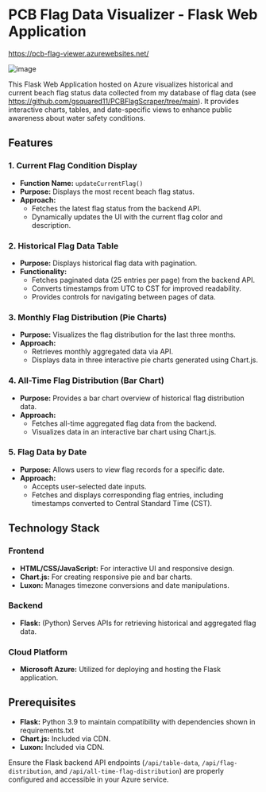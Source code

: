 


# PCB Flag Data Visualizer - Flask Web Application
https://pcb-flag-viewer.azurewebsites.net/

![image](https://github.com/user-attachments/assets/de14e08a-9e8f-41e5-9898-57adfc3034d4)

This Flask Web Application hosted on Azure visualizes historical and current beach flag status data collected from my database of flag data (see https://github.com/gsquared11/PCBFlagScraper/tree/main). It provides interactive charts, tables, and date-specific views to enhance public awareness about water safety conditions.

## Features

### 1. Current Flag Condition Display
- **Function Name:** `updateCurrentFlag()`
- **Purpose:** Displays the most recent beach flag status.
- **Approach:**
  - Fetches the latest flag status from the backend API.
  - Dynamically updates the UI with the current flag color and description.

### 2. Historical Flag Data Table
- **Purpose:** Displays historical flag data with pagination.
- **Functionality:**
  - Fetches paginated data (25 entries per page) from the backend API.
  - Converts timestamps from UTC to CST for improved readability.
  - Provides controls for navigating between pages of data.

### 3. Monthly Flag Distribution (Pie Charts)
- **Purpose:** Visualizes the flag distribution for the last three months.
- **Approach:**
  - Retrieves monthly aggregated data via API.
  - Displays data in three interactive pie charts generated using Chart.js.

### 4. All-Time Flag Distribution (Bar Chart)
- **Purpose:** Provides a bar chart overview of historical flag distribution data.
- **Approach:**
  - Fetches all-time aggregated flag data from the backend.
  - Visualizes data in an interactive bar chart using Chart.js.

### 5. Flag Data by Date
- **Purpose:** Allows users to view flag records for a specific date.
- **Approach:**
  - Accepts user-selected date inputs.
  - Fetches and displays corresponding flag entries, including timestamps converted to Central Standard Time (CST).

## Technology Stack

### Frontend
- **HTML/CSS/JavaScript:** For interactive UI and responsive design.
- **Chart.js:** For creating responsive pie and bar charts.
- **Luxon:** Manages timezone conversions and date manipulations.

### Backend
- **Flask:** (Python) Serves APIs for retrieving historical and aggregated flag data.

### Cloud Platform
- **Microsoft Azure:** Utilized for deploying and hosting the Flask application. 

## Prerequisites
- **Flask:** Python 3.9 to maintain compatibility with dependencies shown in requirements.txt
- **Chart.js:** Included via CDN.
- **Luxon:** Included via CDN.

Ensure the Flask backend API endpoints (`/api/table-data`, `/api/flag-distribution`, and `/api/all-time-flag-distribution`) are properly configured and accessible in your Azure service.



